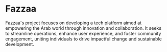 # Fazzaa
Fazzaa's project focuses on developing a tech platform aimed at empowering the Arab world through innovation and collaboration. It seeks to streamline operations, enhance user experience, and foster community engagement, uniting individuals to drive impactful change and sustainable development.
